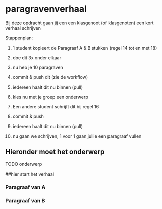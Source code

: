 # paragravenverhaal

Bij deze opdracht gaan jij een een klasgenoot (of klasgenoten) een kort verhaal schrijven

Stappenplan:
1. 1 student kopieert de Paragraaf A & B stukken (regel 14 tot en met 18) 
2. doe dit 3x onder elkaar
3. nu heb je 10 paragraven
4. commit & push dit (zie de workflow)
5. iedereen haalt dit nu binnen (pull)

6. kies nu met je groep een onderwerp
7. Een andere student schrijft dit bij regel 16
8. commit & push 
9. iedereen haalt dit nu binnen (pull)

10. nu gaan we schrijven, 1 voor 1 gaan jullie een paragraaf vullen


## Hieronder moet het onderwerp

TODO onderwerp

##hier start het verhaal

### Paragraaf van A


### Paragraaf van B
